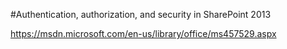 ﻿#Authentication, authorization, and security in SharePoint 2013

https://msdn.microsoft.com/en-us/library/office/ms457529.aspx